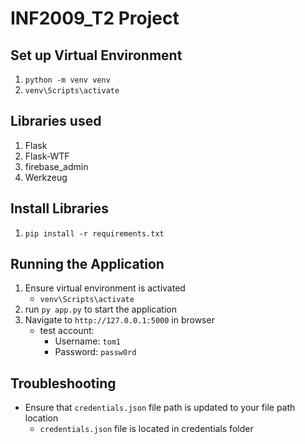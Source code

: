# INF2009_T2 Project

## Set up Virtual Environment
1. `python -m venv venv`
2. `venv\Scripts\activate`

## Libraries used
1. Flask
2. Flask-WTF
3. firebase_admin
4. Werkzeug

## Install Libraries
1. `pip install -r requirements.txt`

## Running the Application
1. Ensure virtual environment is activated
   - `venv\Scripts\activate`
2. run `py app.py` to start the application
3. Navigate to `http://127.0.0.1:5000` in browser
   - test account:
       - Username: `tom1`
       - Password: `passw0rd`
    
## Troubleshooting
- Ensure that `credentials.json` file path is updated to your file path location
  - `credentials.json` file is located in credentials folder
